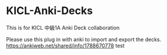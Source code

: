 # KICL-Anki-Decks

This is for KICL 中級1A Anki Deck collaboration

Please use this plug in with anki to import and export the decks. 
https://ankiweb.net/shared/info/1788670778
test
